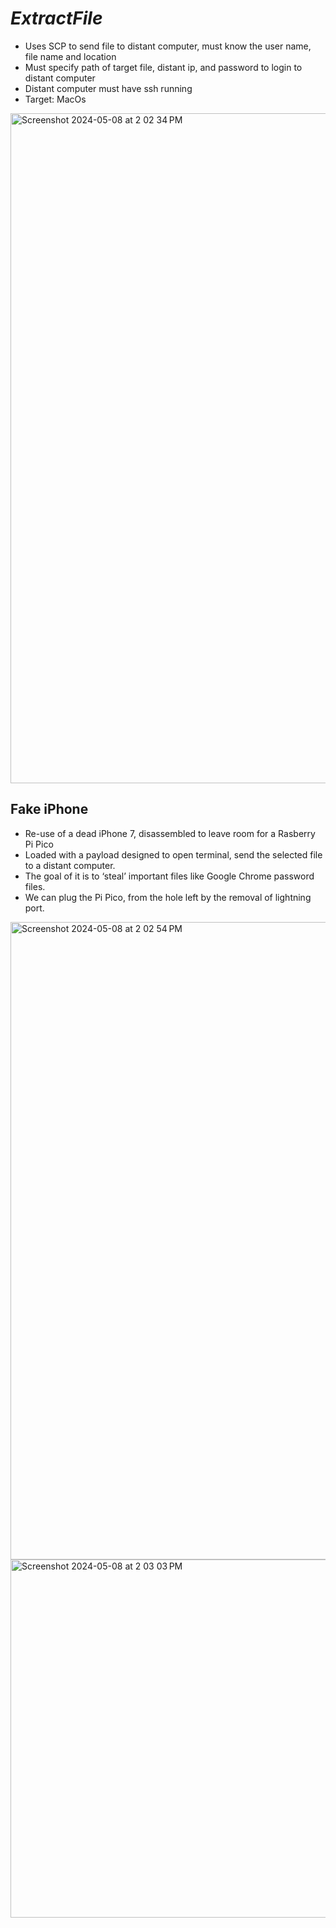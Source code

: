 # ***ExtractFile***

* Uses SCP to send file to distant computer, must know the user name, file name and location
* Must specify path of target file, distant ip, and password to login to distant computer
* Distant computer must have ssh running
* Target:	MacOs

<img width="1072" alt="Screenshot 2024-05-08 at 2 02 34 PM" src="https://github.com/Loux14/duckyScript/assets/122696881/c7280cb2-b5e3-4d57-a4d8-d77ac996105d">

## Fake iPhone

* Re-use of a dead iPhone 7, disassembled to leave room for a Rasberry Pi Pico
* Loaded with a payload designed to open terminal, send the selected file to a distant computer.
* The goal of it is to ‘steal’ important files like Google Chrome password files.
* We can plug the Pi Pico, from the hole left by the removal of lightning port.


<img width="1020" alt="Screenshot 2024-05-08 at 2 02 54 PM" src="https://github.com/Loux14/duckyScript/assets/122696881/b263300c-f2de-49ef-a56c-dfc660b4dae9">
<img width="573" alt="Screenshot 2024-05-08 at 2 03 03 PM" src="https://github.com/Loux14/duckyScript/assets/122696881/7920ddc0-4a5b-443c-93d8-a99f35669020">
